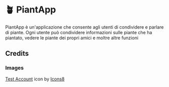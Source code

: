 # 🪴 PiantApp
<!--Hai mai voluto--> 
PiantApp è un'applicazione che consente agli utenti di condividere e parlare di piante. Ogni utente può condividere informazioni sulle piante che ha piantato, vedere le piante dei propri amici e moltre altre funzioni

## Credits
### Images
<a target="_blank" href="https://icons8.com/icon/7Ffvtg1xmgaV/test-account">Test Account</a> icon by <a target="_blank" href="https://icons8.com">Icons8</a>
